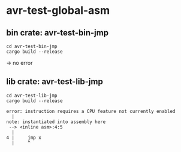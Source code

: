 # avr-test-global-asm

## bin crate: avr-test-bin-jmp
```
cd avr-test-bin-jmp
cargo build --release
```

-> no error

## lib crate: avr-test-lib-jmp
```
cd avr-test-lib-jmp
cargo build --release
```

```
error: instruction requires a CPU feature not currently enabled
  |
note: instantiated into assembly here
 --> <inline asm>:4:5
  |
4 |     jmp x
  |     ^
```
